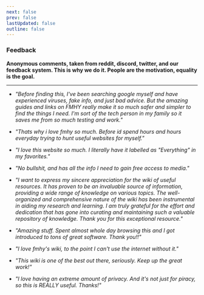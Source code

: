 ```yaml
---
next: false
prev: false
lastUpdated: false
outline: false
---
```

### Feedback

**Anonymous comments, taken from reddit, discord, twitter, and our feedback system. This is why we do it. People are the motivation, equality is the goal.**

***

* *"Before finding this, I've been searching google myself and have experienced viruses, fake info, and just bad advice. But  the amazing guides and links on FMHY really make it so much safer and simpler to find the things I need. I'm sort of the tech person in my family so it saves me from so much testing and work."*

* *"Thats why i love fmhy so much. Before id spend hours and hours everyday trying to hunt useful websites for myself."*

* *"I love this website so much. I literally have it labelled as "Everything" in my favorites."*

* *"No bullshit, and has all the info I need to gain free access to media."*

* *"I want to express my sincere appreciation for the wiki of useful resources. It has proven to be an invaluable source of information, providing a wide range of knowledge on various topics. The well-organized and comprehensive nature of the wiki has been instrumental in aiding my research and learning. I am truly grateful for the effort and dedication that has gone into curating and maintaining such a valuable repository of knowledge. Thank you for this exceptional resource."*

* *"Amazing stuff. Spent almost whole day browsing this and I got introduced to tons of great software. Thank you!!"*

* *"I love fmhy's wiki, to the point I can't use the internet without it."*

* *"This wiki is one of the best out there, seriously. Keep up the great work!"*

* *"I love having an extreme amount of privacy. And it's not just for piracy, so this is REALLY useful. Thanks!"*
